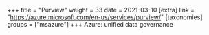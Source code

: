 +++
title = "Purview"
weight = 33
date = 2021-03-10
[extra]
link = "https://azure.microsoft.com/en-us/services/purview/"
[taxonomies]
groups = ["msazure"]
+++
Azure: unified data governance

